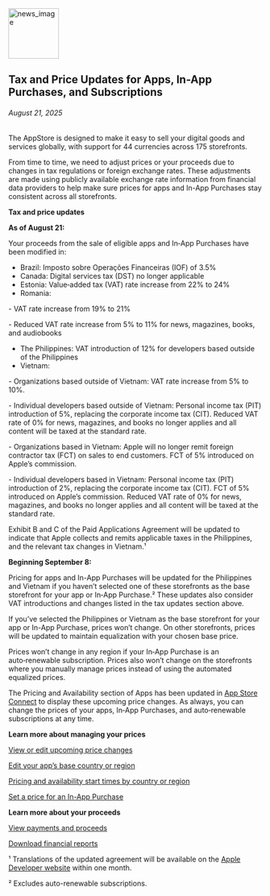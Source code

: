 <!-- ### MySkills
BootStrap & React.js  
<img src="https://img.shields.io/badge/HTML5-E34F26?style=flat-square&logo=HTML5&logoColor=white"/></a>
<img src="https://img.shields.io/badge/CSS3-1572B6?style=flat-square&logo=CSS3&logoColor=white"/></a>
<img src="https://img.shields.io/badge/JavaScript-F7DF1E?style=flat-square&logo=JavaScript&logoColor=white"/></a>
<img src="https://img.shields.io/badge/React.js-1E8CBE?style=flat-square&logo=JavaScript&logoColor=white"/></a>   -->

<!-- Android & IOS  
<img src="https://img.shields.io/badge/Java-007396?style=flat-square&logo=Java&logoColor=white"/></a>
<img src="https://img.shields.io/badge/Swift-F05138?style=flat-square&logo=Swift&logoColor=white"/></a> -->
<!-- 
Languages  
<img src="https://img.shields.io/badge/C-A8B9CC?style=flat-square&logo=C&logoColor=white"/></a>
<img src="https://img.shields.io/badge/C++-00599C?style=flat-square&logo=C%2B%2B&logoColor=white"/></a>
<img src="https://img.shields.io/badge/Python-3776AB?style=flat-square&logo=Python&logoColor=white"/></a>

algorithms  
<img src="https://img.shields.io/badge/Baekjoon-Gold4-gold?style=flat-square&labelColor=004088"/></a> -->
<!-- 
Contact  
[<img src="https://img.shields.io/badge/l06094@gmail.com-EA4335?style=flat-square&logo=Gmail&logoColor=white"/>](l06094@gmail.com)
<a href="dlwjsgml02@naver.com"><img src="https://img.shields.io/badge/dlwjsgml02@naver.com-0ABF53?style=flat-square&logo=Nintendo&logoColor=white"/></a>
<img src="https://img.shields.io/badge/jeon__hui__22-E4405F?style=flat-square&logo=Instagram&logoColor=white"/></a>  

---
![Top Langs](https://github-readme-stats.vercel.app/api/top-langs/?username=6810779s&layout=compact&theme=algolia) 

![Jeonhui's GitHub stats](https://github-readme-stats.vercel.app/api?username=Jeonhui&show_icons=true&theme=algolia)  
 -->

<!-- [![Solved.ac
프로필](http://mazassumnida.wtf/api/v2/generate_badge?boj=whas02)](https://solved.ac/whas02)  

# IOS developer News -->

<!--
 <pre>
    ___  _______   ________  ________   ___  ___  ___  ___  ___     
   |\  \|\  ___ \ |\   __  \|\   ___  \|\  \|\  \|\  \|\  \|\  \    
   \ \  \ \   __/|\ \  \|\  \ \  \\ \  \ \  \\\  \ \  \\\  \ \  \   
 __ \ \  \ \  \_|/_\ \  \\\  \ \  \\ \  \ \   __  \ \  \\\  \ \  \  
|\  \\_\  \ \  \_|\ \ \  \\\  \ \  \\ \  \ \  \ \  \ \  \\\  \ \  \ 
\ \________\ \_______\ \_______\ \__\\ \__\ \__\ \__\ \_______\ \__\
 \|________|\|_______|\|_______|\|__| \|__|\|__|\|__|\|_______|\|__|</pre>
                                                          
                                                                    
-->                                                                    

<img src="https://developer.apple.com/assets/elements/icons/asc-outline/asc-outline-256x256_2x.png" alt="news_image" width="100"/>  

## Tax and Price Updates for Apps, In-App Purchases, and Subscriptions  

###### August 21, 2025  
<div class="article-text"><p>The AppStore is designed to make it easy to sell your digital goods and services globally, with support for 44 currencies across 175 storefronts.</p><p>From time to time, we need to adjust prices or your proceeds due to changes in tax regulations or foreign exchange rates. These adjustments are made using publicly available exchange rate information from financial data providers to help make sure prices for apps and In-App Purchases stay consistent across all storefronts.</p><p><strong>Tax and price updates</strong></p><p><strong>As of August 21:</strong></p><p>Your proceeds from the sale of eligible apps and In‑App Purchases have been modified in:</p><ul>
<li>Brazil: Imposto sobre Operações Financeiras (IOF) of 3.5%</li>
<li>Canada: Digital services tax (DST) no longer applicable</li>
<li>Estonia: Value‑added tax (VAT) rate increase from 22% to 24%</li>
<li>Romania:</li>
</ul><p>- VAT rate increase from 19% to 21%</p><p>- Reduced VAT rate increase from 5% to 11% for news, magazines, books, and audiobooks</p><ul>
<li>The Philippines: VAT introduction of 12% for developers based outside of the Philippines</li>
<li>Vietnam:</li>
</ul><p>- Organizations based outside of Vietnam: VAT rate increase from 5% to 10%.</p><p>- Individual developers based outside of Vietnam: Personal income tax (PIT) introduction of 5%, replacing the corporate income tax (CIT). Reduced VAT rate of 0% for news, magazines, and books no longer applies and all content will be taxed at the standard rate.</p><p>- Organizations based in Vietnam: Apple will no longer remit foreign contractor tax (FCT) on sales to end customers. FCT of 5% introduced on Apple’s commission.</p><p>- Individual developers based in Vietnam: Personal income tax (PIT) introduction of 2%, replacing the corporate income tax (CIT). FCT of 5% introduced on Apple’s commission. Reduced VAT rate of 0% for news, magazines, and books no longer applies and all content will be taxed at the standard rate.</p><p>Exhibit B and C of the Paid Applications Agreement will be updated to indicate that Apple collects and remits applicable taxes in the Philippines, and the relevant tax changes in Vietnam.¹</p><p><strong>Beginning September 8:</strong></p><p>Pricing for apps and In-App Purchases will be updated for the Philippines and Vietnam if you haven’t selected one of these storefronts as the base storefront for your app or In‑App Purchase.² These updates also consider VAT introductions and changes listed in the tax updates section above.</p><p>If you’ve selected the Philippines or Vietnam as the base storefront for your app or In-App Purchase, prices won’t change. On other storefronts, prices will be updated to maintain equalization with your chosen base price.</p><p>Prices won’t change in any region if your In‑App Purchase is an auto‑renewable subscription. Prices also won’t change on the storefronts where you manually manage prices instead of using the automated equalized prices.</p><p>The Pricing and Availability section of Apps has been updated in <a href="https://appstoreconnect.apple.com/login">App Store Connect</a> to display these upcoming price changes. As always, you can change the prices of your apps, In‑App Purchases, and auto‑renewable subscriptions at any time.</p><p><strong>Learn more about managing your prices</strong></p><p><a href="https://developer.apple.com/help/app-store-connect/manage-app-pricing/schedule-price-changes#view-or-edit-upcoming-price-changes">View or edit upcoming <span class="icon icon-after icon-chevronright nowrap">price changes</span></a></p><p><a href="https://developer.apple.com/help/app-store-connect/manage-app-pricing/set-a-price#edit-your-apps-base-country-or-region">Edit your app’s base country <span class="icon icon-after icon-chevronright nowrap">or region</span></a></p><p><a href="https://developer.apple.com/help/app-store-connect/reference/app-store-pricing-and-availability-start-times-by-country-or-region/">Pricing and availability start times by country <span class="icon icon-after icon-chevronright nowrap">or region</span></a></p><p><a href="https://developer.apple.com/help/app-store-connect/manage-in-app-purchases/set-a-price-for-an-in-app-purchase">Set a price for an <span class="icon icon-after icon-chevronright nowrap">In-App Purchase</span></a></p><p><strong>Learn more about your proceeds</strong></p><p><a href="https://developer.apple.com/help/app-store-connect/getting-paid/view-payments-and-proceeds/">View payments <span class="icon icon-after icon-chevronright nowrap">and proceeds</span></a></p><p><a href="https://developer.apple.com/help/app-store-connect/getting-paid/download-financial-reports">Download <span class="icon icon-after icon-chevronright nowrap">financial reports</span></a></p><p class="sosumi margin-top-small">¹ Translations of the updated agreement will be available on the <a href="https://developer.apple.com/support/terms/">Apple Developer website</a> within one month.</p><p class="sosumi margin-top-small">² Excludes auto-renewable subscriptions.</p></div>  
